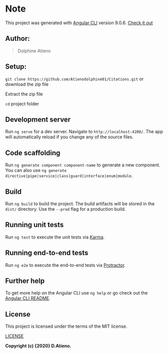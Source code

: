 # Note

This project was generated with [Angular CLI](https://github.com/angular/angular-cli) version 9.0.6.
[Check it out](https://atienodolphine01.github.io/Citations/)

## Author:
> Dolphine Atieno

## Setup:
`git clone https://github.com/Atienodolphine01/Citations.git` or download the zip file

Extract the zip file

`cd` project folder

## Development server

Run `ng serve` for a dev server. Navigate to `http://localhost:4200/`. The app will automatically reload if you change any of the source files.

## Code scaffolding

Run `ng generate component component-name` to generate a new component. You can also use `ng generate directive|pipe|service|class|guard|interface|enum|module`.

## Build

Run `ng build` to build the project. The build artifacts will be stored in the `dist/` directory. Use the `--prod` flag for a production build.

## Running unit tests

Run `ng test` to execute the unit tests via [Karma](https://karma-runner.github.io).

## Running end-to-end tests

Run `ng e2e` to execute the end-to-end tests via [Protractor](http://www.protractortest.org/).

## Further help

To get more help on the Angular CLI use `ng help` or go check out the [Angular CLI README](https://github.com/angular/angular-cli/blob/master/README.md).
## License
This project is licensed under the terms of the MIT license.

[LICENSE](LICENSE)

__Copyright (c) {2020}  D.Atieno.__